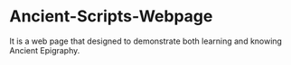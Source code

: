 # Ancient-Scripts-Webpage
It is a web page that designed to demonstrate both learning and knowing Ancient Epigraphy.
